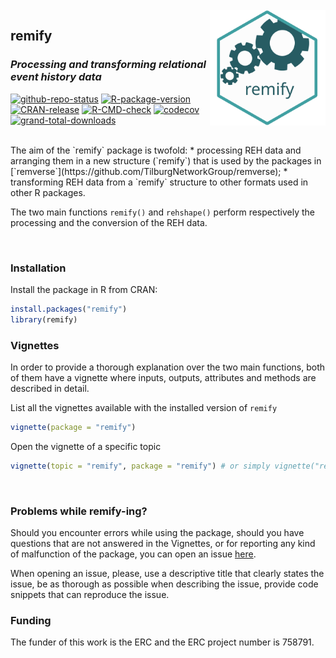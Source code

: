 <br />

<img align="right" width="185" src='man/figures/remify-logo.svg'>

## **remify** 

### _Processing and transforming relational event history data_

<!-- badges: start -->
[![github-repo-status](https://www.repostatus.org/badges/latest/active.svg)](https://www.repostatus.org/#active)
[![R-package-version](https://img.shields.io/github/r-package/v/TilburgNetworkGroup/remify)](https://www.github.com/TilburgNetworkGroup/remify)
[![CRAN-release](https://www.r-pkg.org/badges/version/remify)](https://cran.r-project.org/package=remify)
[![R-CMD-check](https://github.com/TilburgNetworkGroup/remify/actions/workflows/check-standard.yaml/badge.svg)](https://github.com/TilburgNetworkGroup/remify/actions/workflows/check-standard.yaml)
[![codecov](https://codecov.io/gh/TilburgNetworkGroup/remify/branch/master/graph/badge.svg?token=BDG8F1672B)](https://codecov.io/gh/TilburgNetworkGroup/remify)
[![grand-total-downloads](http://cranlogs.r-pkg.org/badges/grand-total/remify)](https://cran.r-project.org/package=remify)
<!-- badges: start -->

<br />
The aim of the `remify` package is twofold:
 * processing REH data and arranging them in a new structure (`remify`) that is used by the packages in [`remverse`](https://github.com/TilburgNetworkGroup/remverse);
 * transforming REH data from a `remify` structure to other formats used in other R packages.
 
The two main functions `remify()` and `rehshape()` perform respectively the processing and the conversion of the REH data.

<br />

### Installation
Install the package in R from CRAN:

```r
install.packages("remify")
library(remify)
```

### Vignettes
In order to provide a thorough explanation over the two main functions, both of them have a vignette where inputs, outputs, attributes and methods are described in detail.


List all the vignettes available with the installed version of `remify`

```r
vignette(package = "remify") 
```

Open the vignette of a specific topic

```r
vignette(topic = "remify", package = "remify") # or simply vignette("remify") 
```
<br />

### Problems while remify-ing?

Should you encounter errors while using the package, should you have questions that are not answered in the Vignettes, or for reporting any kind of malfunction of the package, you can open an issue [here](https://github.com/TilburgNetworkGroup/remify/issues). 

When opening an issue, please, use a descriptive title that clearly states the issue, be as thorough as possible when describing the issue, provide code snippets that can reproduce the issue.
<br />

### Funding
The funder of this work is the ERC and the ERC project number is 758791.
